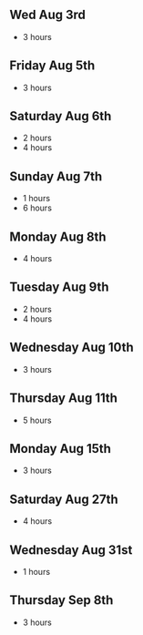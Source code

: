 ## Wed Aug 3rd

* 3 hours

## Friday Aug 5th

* 3 hours

## Saturday Aug 6th

* 2 hours
* 4 hours

## Sunday Aug 7th

* 1 hours
* 6 hours

## Monday Aug 8th

* 4 hours

## Tuesday Aug 9th

* 2 hours
* 4 hours

## Wednesday Aug 10th

* 3 hours

## Thursday Aug 11th

* 5 hours

## Monday Aug 15th

* 3 hours

## Saturday Aug 27th

* 4 hours

## Wednesday Aug 31st

* 1 hours

## Thursday Sep 8th

* 3 hours
